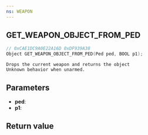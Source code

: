 ```yaml
---
ns: WEAPON
---
```

## GET_WEAPON_OBJECT_FROM_PED

```c
// 0xCAE1DC9A0E22A16D 0xDF939A38
Object GET_WEAPON_OBJECT_FROM_PED(Ped ped, BOOL p1);
```

```
Drops the current weapon and returns the object  
Unknown behavior when unarmed.  
```

## Parameters
* **ped**: 
* **p1**: 

## Return value
